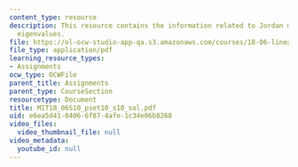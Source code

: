 ```yaml
---
content_type: resource
description: This resource contains the information related to Jordan matrices and
  eigenvalues.
file: https://ol-ocw-studio-app-qa.s3.amazonaws.com/courses/18-06-linear-algebra-spring-2010/e6ea5d4104066f874afe1c34e06b8268_MIT18_06S10_pset10_s10_sol.pdf
file_type: application/pdf
learning_resource_types:
- Assignments
ocw_type: OCWFile
parent_title: Assignments
parent_type: CourseSection
resourcetype: Document
title: MIT18_06S10_pset10_s10_sol.pdf
uid: e6ea5d41-0406-6f87-4afe-1c34e06b8268
video_files:
  video_thumbnail_file: null
video_metadata:
  youtube_id: null
---
```

